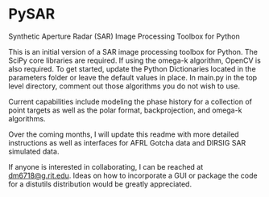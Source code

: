 # PySAR
Synthetic Aperture Radar (SAR) Image Processing Toolbox for Python

This is an initial version of a SAR image processing toolbox for Python.  The SciPy core libraries are required.  If using the omega-k algorithm, OpenCV is also required.  To get started, update the Python Dictionaries located in the parameters folder or leave the default values in place.  In main.py in the top level directory, comment out those algorithms you do not wish to use.

Current capabilities include modeling the phase history for a collection of point targets as well as the polar format, backprojection, and omega-k algorithms.

Over the coming months, I will update this readme with more detailed instructions as well as interfaces for AFRL Gotcha data and DIRSIG SAR simulated data.

If anyone is interested in collaborating, I can be reached at dm6718@g.rit.edu.  Ideas on how to incorporate a GUI or package the code for a distutils distribution would be greatly appreciated.
